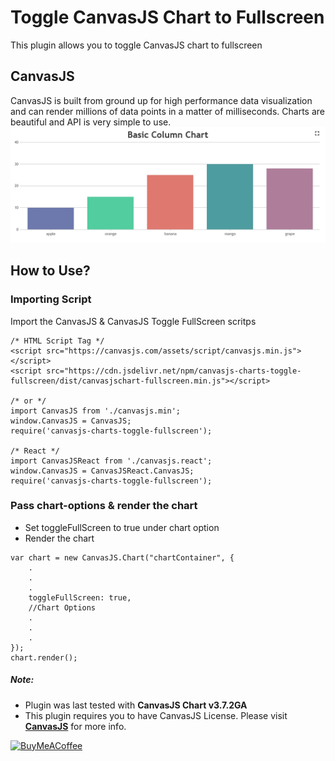 # Toggle CanvasJS Chart to Fullscreen

This plugin allows you to toggle CanvasJS chart to fullscreen

## CanvasJS
CanvasJS is built from ground up for high performance data visualization and can render millions of data points in a matter of milliseconds. Charts are beautiful and API is very simple to use.
![CanvasJS Chart Fullscreen](https://raw.githubusercontent.com/vishwas-r/CanvasJS-Chart-FullScreen/main/screenshots/togglefullscreen.jpg)

## How to Use?

### Importing Script
Import the CanvasJS & CanvasJS Toggle FullScreen scritps
```
/* HTML Script Tag */
<script src="https://canvasjs.com/assets/script/canvasjs.min.js"></script>
<script src="https://cdn.jsdelivr.net/npm/canvasjs-charts-toggle-fullscreen/dist/canvasjschart-fullscreen.min.js"></script>

/* or */
import CanvasJS from './canvasjs.min';
window.CanvasJS = CanvasJS;
require('canvasjs-charts-toggle-fullscreen');

/* React */
import CanvasJSReact from './canvasjs.react';
window.CanvasJS = CanvasJSReact.CanvasJS;
require('canvasjs-charts-toggle-fullscreen');
```

### Pass chart-options & render the chart
- Set toggleFullScreen to true under chart option
- Render the chart
```
var chart = new CanvasJS.Chart("chartContainer", {
    .
    .
    .
	toggleFullScreen: true,
    //Chart Options
    .
    .
    .
});
chart.render();
```

##### Note: 
- Plugin was last tested with **CanvasJS Chart v3.7.2GA**
- This plugin requires you to have CanvasJS License. Please visit **[CanvasJS](https://canvasjs.com/license/)** for more info.

<a href="https://www.buymeacoffee.com/vishwas.r" target="_blank"><img src="https://cdn.buymeacoffee.com/buttons/v2/default-yellow.png" alt="BuyMeACoffee" width="200"/></a>
